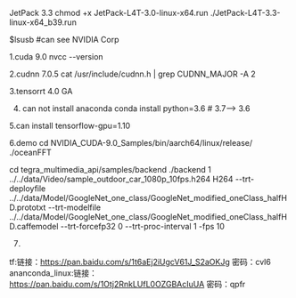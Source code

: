 JetPack 3.3 
chmod +x JetPack-L4T-3.0-linux-x64.run
./JetPack-L4T-3.3-linux-x64_b39.run

$lsusb #can see NVIDIA Corp

1.cuda 9.0
nvcc --version

2.cudnn 7.0.5
cat /usr/include/cudnn.h | grep CUDNN_MAJOR -A 2

3.tensorrt 4.0 GA

4. can not install anaconda
conda install python=3.6   # 3.7--> 3.6

5.can install tensorflow-gpu=1.10


6.demo
cd NVIDIA_CUDA-9.0_Samples/bin/aarch64/linux/release/
./oceanFFT

cd tegra_multimedia_api/samples/backend
./backend 1 ../../data/Video/sample_outdoor_car_1080p_10fps.h264 H264 --trt-deployfile ../../data/Model/GoogleNet_one_class/GoogleNet_modified_oneClass_halfHD.prototxt --trt-modelfile ../../data/Model/GoogleNet_one_class/GoogleNet_modified_oneClass_halfHD.caffemodel --trt-forcefp32 0 --trt-proc-interval 1 -fps 10

7.
tf:链接：https://pan.baidu.com/s/1t6aEj2iUgcV61J_S2aOKJg 密码：cvl6
ananconda_linux:链接：https://pan.baidu.com/s/1Otj2RnkLUfL0OZGBAcIuUA 密码：qpfr
